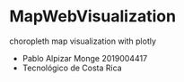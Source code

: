 # MapWebVisualization
choropleth map visualization with plotly
- Pablo Alpizar Monge 2019004417
- Tecnológico de Costa Rica
